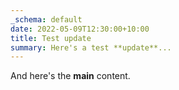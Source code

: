 ```yaml
---
_schema: default
date: 2022-05-09T12:30:00+10:00
title: Test update
summary: Here's a test **update**...
---
```

And here's the **main** content.
